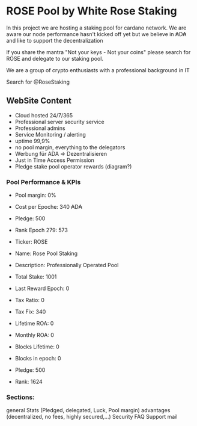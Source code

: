 # ROSE Pool by White Rose Staking

In this project we are hosting a staking pool for cardano network. 
We are aware our node performance hasn't kicked off yet but we believe in ₳D₳ and like to support the decentralization

If you share the mantra "Not your keys - Not your coins" please search for ROSE and delegate to our staking pool.

We are a group of crypto enthusiasts with a professional background in IT

Search for @RoseStaking


## WebSite Content
- Cloud hosted 24/7/365
- Professional server security service
- Professional admins
- Service Monitoring / alerting 
- uptime 99,9%
- no pool margin, everything to the delegators
- Werbung für ADA => Dezentralisieren
- Just in Time Access Permission
- Pledge stake pool operator rewards (diagram?)

### Pool Performance & KPIs
 - Pool margin: 0%
- Cost per Epoche: 340 ₳D₳
- Pledge: 500 
- Rank Epoch 279: 573

- Ticker: ROSE
- Name: Rose Pool Staking
- Description: Professionally Operated Pool
- Total Stake: 1001
- Last Reward Epoch: 0
- Tax Ratio: 0
- Tax Fix: 340
- Lifetime ROA: 0
- Monthly ROA: 0
- Blocks Lifetime: 0
- Blocks in epoch: 0
- Pledge: 500
- Rank: 1624

### Sections:
general 
Stats (Pledged, delegated, Luck, Pool margin)
advantages (decentralized, no fees, highly secured,...)
Security
FAQ
Support mail


